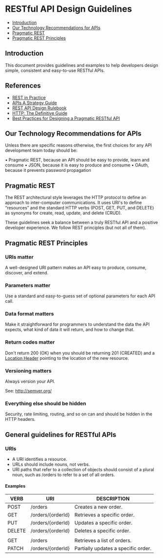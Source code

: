 # RESTful API Design Guidelines

* [Introduction](#introduction)
* [Our Technology Recommendations for APIs](#our-technology-recommendations-for-apis)
* [Pragmatic REST](#pragmatic-rest)
* [Pragmatic REST Principles](#pragmatic-rest-principles)

## Introduction

This document provides guidelines and examples to help developers design simple, consistent and easy-to-use RESTful APIs.

## References

* [REST in Practice](http://shop.oreilly.com/product/9780596805838.do)
* [APIs A Strategy Guide](http://shop.oreilly.com/product/0636920021223.do)
* [REST API Design Rulebook](http://shop.oreilly.com/product/0636920021575.do)
* [HTTP: The Definitive Guide](http://shop.oreilly.com/product/9781565925090.do)
* [Best Practices for Designing a Pragmatic RESTful API](http://www.vinaysahni.com/best-practices-for-a-pragmatic-restful-api)

## Our Technology Recommendations for APIs

Unless there are specific reasons otherwise, the first choices for any API development team today should be:

• Pragmatic REST, because an API should be easy to provide, learn and consume
• JSON, because it is easy to produce and consume
• OAuth, because it prevents password propagation

## Pragmatic REST

The REST architectural style leverages the HTTP protocol to define an approach to inter-computer communications.
It uses URI's to define “resources” and the standard HTTP verbs (POST, GET, PUT, and DELETE) as synonyms for create, read, update, and delete (CRUD).

These guidelines seek a balance between a truly RESTful API and a positive developer experience.
We follow REST principles (but not all of them).

## Pragmatic REST Principles

### URIs matter
A well-designed URI pattern makes an API easy to produce, consume, discover, and extend.

### Parameters matter
Use a standard and easy-to-guess set of optional parameters for each API call.

### Data format matters
Make it straightforward for programmers to understand the data the API expects, what kind of data it will return, and how to change that.

### Return codes matter
Don't return 200 (OK) when you should be returning 201 (CREATED) and a [Location Header](https://www.w3.org/Protocols/rfc2616/rfc2616-sec14.html#sec14.30) pointing to the location of the new resource.

### Versioning matters
Always version your API.

See: http://semver.org/

### Everything else should be hidden
Security, rate limiting, routing, and so on can and should be hidden in the HTTP headers.

## General guidelines for RESTful APIs

### URIs
* A URI identifies a resource.
* URLs should include nouns, not verbs.
* URI paths that refer to a collection of objects should consist of a plural noun, such as /orders to refer to a set of all orders.

#### Examples

| VERB   | URI               | DESCRIPTION                         |
| -------| ------------------| ------------------------------------|
| POST   | /orders           | Creates a new order.                |
| GET    | /orders/{orderId} | Retrieves a specific order.         |
| PUT    | /orders/{orderId} | Updates a specific order.           |
| DELETE | /orders/{orderId} | Deletes a specific order.           |
|        |                   |                                     |
| GET    | /orders           | Retrieves a list of orders.         |
| PATCH  | /orders/{orderId} | Partially updates a specific order. |

